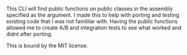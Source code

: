This CLI will find public functions on public classes in the assembly specified as the argument. I made this to help with porting and testing existing code that
I was not famililar with. Having the public functions allowed me to create A/B and integration tests to see what worked and didnt after porting.


This is bound by the MIT license.